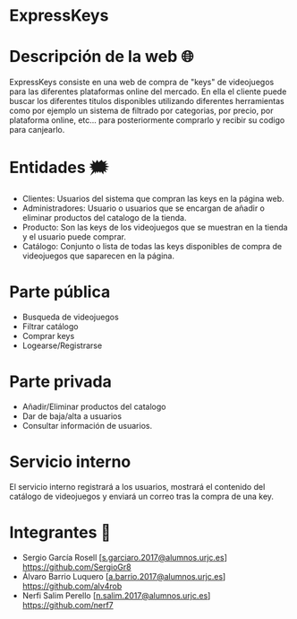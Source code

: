 # ExpressKeys

# Descripción de la web 🌐
ExpressKeys consiste en una web de compra de "keys" de videojuegos para las diferentes plataformas online del mercado. En ella el cliente puede buscar los diferentes titulos disponibles utilizando diferentes herramientas como por ejemplo un sistema de filtrado por categorias, por precio, por plataforma online, etc... para posteriormente comprarlo y recibir su codigo para canjearlo.


# Entidades 🗯
 * Clientes: Usuarios del sistema que compran las keys en la página web.
 * Administradores: Usuario o usuarios que se encargan de añadir o eliminar productos del catalogo de la tienda.
 * Producto: Son las keys de los videojuegos que se muestran en la tienda y el usuario puede comprar.
 * Catálogo: Conjunto o lista de todas las keys disponibles de compra de videojuegos que saparecen en la página.

# Parte pública 
* Busqueda de videojuegos
* Filtrar catálogo
* Comprar keys
* Logearse/Registrarse 

# Parte privada
* Añadir/Eliminar productos del catalogo
* Dar de baja/alta a usuarios
* Consultar información de usuarios.

# Servicio interno 
El servicio interno registrará a los usuarios, mostrará el contenido del catálogo de videojuegos y enviará un correo tras la compra de una key.


# Integrantes 👥 

* Sergio García Rosell [s.garciaro.2017@alumnos.urjc.es] https://github.com/SergioGr8
* Álvaro Barrio Luquero [a.barrio.2017@alumnos.urjc.es] https://github.com/alv4rob
* Nerfi Salim Perello [n.salim.2017@alumnos.urjc.es] https://github.com/nerf7
